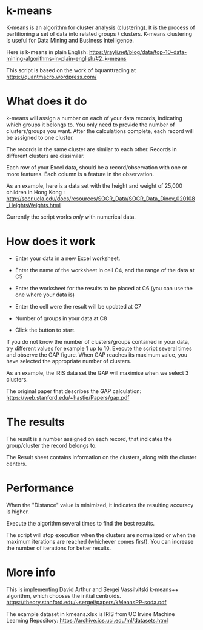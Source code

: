 # k-means

K-means is an algorithm for cluster analysis (clustering). It is the process of partitioning a set of data into related groups / clusters.
K-means clustering is useful for Data Mining and Business Intelligence.

Here is k-means in plain English:
https://rayli.net/blog/data/top-10-data-mining-algorithms-in-plain-english/#2_k-means

This script is based on the work of bquanttrading at https://quantmacro.wordpress.com/


# What does it do

k-means will assign a number on each of your data records, indicating which groups it belongs to. You only need to provide the number of clusters/groups you want. After the calculations complete, each record will be assigned to one cluster. 

The records in the same cluster are similar to each other. Records in different clusters are dissimilar.

Each row of your Excel data, should be a record/observation with one or more features. Each column is a feature in the observation.

As an example, here is a data set with the height and weight of 25,000 children in Hong Kong : http://socr.ucla.edu/docs/resources/SOCR_Data/SOCR_Data_Dinov_020108_HeightsWeights.html


Currently the script works _only_ with numerical data.



# How does it work

* Enter your data in a new Excel worksheet. 

* Enter the name of the worksheet in cell C4, and the range of the data at C5

* Enter the worksheet for the results to be placed at C6 (you can use the one where your data is)
* Enter the cell were the result will be updated at C7
* Number of groups in your data at C8
* Click the button to start.

If you do not know the number of clusters/groups contained in your data, try different values for example 1 up to 10. 
Execute the script several times and observe the GAP figure. 
When GAP reaches its maximum value, you have selected the appropriate number of clusters. 

As an example, the IRIS data set the GAP will maximise when we select 3 clusters.
	
The original paper that describes the GAP calculation: https://web.stanford.edu/~hastie/Papers/gap.pdf
	
# The results

The result is a number assigned on each record, that indicates the group/cluster the record belongs to.

The Result sheet contains information on the clusters, along with the cluster centers. 


# Performance

When the "Distance" value is minimized, it indicates the resulting accuracy is higher. 

Execute the algorithm several times to find the best results.

The script will stop execution when the clusters are normalized or when the maximum iterations are reached (whichever comes first).  You can increase the number of iterations for better results.


# More info

This is implementing David Arthur and Sergei Vassilvitski k-means++ algorithm, which chooses the initial centroids.
https://theory.stanford.edu/~sergei/papers/kMeansPP-soda.pdf

The example dataset in kmeans.xlsx is IRIS from UC Irvine Machine Learning Repository: https://archive.ics.uci.edu/ml/datasets.html


